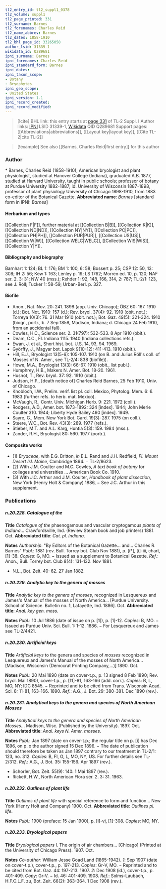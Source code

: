 ```yaml
---
tl2_entry_id: tl2_suppl1_0378
tl2_volume: suppl1
tl2_page_printed: 331
tl2_surname: Barnes
tl2_forenames: Charles Reid
tl2_name_abbrev: Barnes
tl2_dates: 1858-1910
tl2_bhl_page_id: 33265058
author_lsid: 31339-1
wikidata_id: Q289681
ipni_surname: Barnes
ipni_forenames: Charles Reid
ipni_standard_form: Barnes
ipni_dates: 
ipni_taxon_scope: 
- Botany
- Bryophytes
ipni_geo_scope: 
- United States
ipni_version: 1.1
ipni_record_created: 
ipni_record_modified:
---
```


> [!cite] BHL link: this entry starts at [page 331](https://www.biodiversitylibrary.org/page/33265058) of TL-2 Suppl. I
> Author links: [IPNI](https://www.ipni.org/a/31339-1) LSID 31339-1, [Wikidata](https://www.wikidata.org/wiki/Q289681) QID Q289681
> Support pages: [[Abbreviations|abbreviations]], [[Layout key|layout key]], [[Cite TL-2|cite TL-2]]

> [!example] See also [[Barnes, Charles Reid|first entry]] for this author

### Author

\* Barnes, Charles Reid (1858-1910), American bryologist and plant physiologist, studied at Hanover College (Indiana), graduated A.B. 1877, studied at Harvard University, taught in public schools; professor of botany at Purdue University 1882-1887; id. University of Wisconsin 1887-1898, professor of plant physiology University of Chicago 1898-1910, from 1883 co-editor of the Botanical Gazette. 
**Abbreviated name**: *Barnes* \[standard form in IPNI: *Barnes*\]

#### Herbarium and types

[[Collection F|F]], further material at [[Collection B|B]], [[Collection K|K]], [[Collection ND|ND]], [[Collection NY|NY]], [[Collection PC|PC]], [[Collection PH|PH]], [[Collection PUR|PUR]], [[Collection US|US]], [[Collection W|W]], [[Collection WELC|WELC]], [[Collection WIS|WIS]], [[Collection Y|Y]].

#### Bibliography and biography

Barnhart 1: 124; BL 1: 176; BM 1: 100, 6: 58; Bossert p. 25; CSP 12: 50, 13: 308; IH 2: 56; Kew 1: 163; Lenley p. 19; LS 1762; Morren ed. 10, p. 120; NAF ser. 2. 3: 31; NW 40 (mss.); Rehder 1: 92, 148, 166, 314, 2: 787; TL-2/1: 123, see J. Röll; Tucker 1: 58-59; Urban-Berl. p. 327.

#### Biofile

- Anon., Nat. Nov. 20: 241. 1898 (app. Univ. Chicago); ÖBZ 60: 167. 1910 (d.); Bot. Not. 1910: 157 (d.); Rev. bryol. 37(4): 92. 1910 (obit. not.); Torreya 10(3): 76. 31 Mar 1910 (obit. not.); Bot. Gaz. 49(5): 321-324. 1910 (biogr., portr., b. 7 Sep 1858, Madison, Indiana; d. Chicago 24 Feb 1910, from an accidental fall).
- Cowles, H.C., Science ser. 2. 31(797): 532-533. 8 Apr 1910 (obit.).
- Deam, C.C., Fl. Indiana 1115. 1940 (Indiana collections refs.).
- Ewan, J. et al., Short hist. bot. U.S. 14, 93, 94. 1969.
- Györffy, J., Magyar bot. Lapok 9(10-12): 411-413. 1910 (obit.).
- Hill, E.J., Bryologist 13(5-6): 105-107. 1910 (on B. and Julius Röll's coll. of Mosses of N. Amer., see TL-2/4: 838 (biofile)).
- Howe, M.A., Bryologist 13(3): 66-67. 1910 (obit., list publ.).
- Humphrey, H.B., Makers N. Amer. Bot. 18-20. 1961.
- Husnot, T., Rev. bryol. 37: 92. 1910 (obit.).
- Judson, H.P., \[death notice of\] Charles Reid Barnes, 25 Feb 1910, Univ. of Chicago.
- Knobloch, I.W., Prelim. verif. list pl. coll. Mexico, Phytolog. Mem. 6: 6. 1983 (further refs. to herb. mat. Mexico).
- McVaugh, R., Contr. Univ. Michigan Herb. 9: 221. 1972 (coll.).
- Rodgers, A.D., Amer. bot. 1873-1892: 324 \[index\]. 1944; John Merle Coulter 310. 1944; Liberty Hyde Bailey 490 \[index\]. 1949.
- Sayre, G., Mem. New York Bot. Gard. 19(3): 287. 1975 (on coll.).
- Steere, W.C., Bot. Rev. 43(3): 289. 1977 (refs.).
- Stieber, M.T. and A.L. Karg, Huntia 5(3): 159. 1984 (mss.).
- Zander, R.H., Bryologist 80: 560. 1977 (portr.).

#### Composite works

- (1) *Bryaceae*, with E.G. Britton, *in* E.L. Rand and J.H. Redfield, *Fl. Mount Desert Isl. Maine*, Cambridge 1894. − TL-2/8623.
- (2) With J.M. Coulter and M.C. Cowles, *A text book of botany* for colleges and universities ... American Book Co. 1910.
- (3) With J.C. Arthur and J.M. Coulter, *Handbook of plant dissection*, New York (Henry Holt & Company) 1886, − See J.C. Arthur in this supplement.

### Publications

##### n.20.228. Catalogue of the

**Title**
*Catalogue of the* phaenogamous and vascular cryptogamous *plants of Indiana*... Crawfordsville, Ind. (Review Steam book and job printers) 1881. Oct.
**Abbreviated title**: *Cat. pl. Indiana*.

**Notes**
*Authorship*: "By Editors of the Botanical Gazette... and... Charles R. Barnes"
*Publ*.: 1881 (rev. Bull. Torrey bot. Club Nov 1881), p. \[i\*\], \[i\]-iii, chart, \[1\]-38. *Copies*: G, MO. − Issued as a supplement to Botanical Gazette.
*Ref*.: Anon., Bull. Torrey bot. Club 8(4): 131-132. Nov 1881.
- N.L., Bot. Zeit. 40: 62. 27 Jan 1882.

##### n.20.229. Analytic key to the genera of mosses

**Title**
*Analytic key to the genera of mosses*, recognized in Lesquereux and James's Manual of the mosses of North America... \[Purdue University. School of Science. Bulletin no. 1, Lafayette, Ind. 1886\]. Oct.
**Abbreviated title**: *Anal. key gen. moss.*

**Notes**
*Publ*.: 10 Jul 1886 (date of issue on p. \[1\]), p. \[1\]-12. *Copies*: B, MO. − Issued as Purdue Univ. Sci. Bull. 1: 1-12. 1886. − For Lesquereux and James see TL-2/4421.

##### n.20.230. Artificial keys

**Title**
*Artificial keys* to the genera and species of *mosses* recognized in Lesquereux and James's Manual of the mosses of North America... \[Madison, Wisconsin (Democrat Printing Company,...)\] 1890. Oct.

**Notes**
*Publ*.: 20 Mai 1890 (date on cover-t.p., p. 13 signed 8 Feb 1890; Rev. bryol. Mai 1890), cover-t.p., p. \[11\]-81, 163-166 (add. corr.). *Copies*: B, L, MO, NY; IDC 8545. − Reprinted and to be cited from Trans. Wisconsin Acad. Sci. 8: 11-81, 163-166. 1890.
*Ref*.: A.G., J. Bot. 29: 380-381. Dec 1890 (rev.).

##### n.20.231. Analytical keys to the genera and species of North American Mosses

**Title**
*Analytical keys to the genera and species of North American Mosses*... Madison, Wisc. (Published by the University). 1897. Oct.
**Abbreviated title**: *Anal. keys N. Amer. mosses*.

**Notes**
*Publ*.: Jan 1897 (date on cover-t.p.; the regular title on p. \[i\] has Dec 1896, on p. x the author signed 15 Dec 1896. − The date of publication should therefore be taken as Jan 1897 contrary to our treatment in TL-2/1: 123, no. 312. *Copies*: B, FI, G, L, MO, NY, US. For further details see TL-2/312.
*Ref*.: A.G., J. Bot. 35: 155-156. Apr 1897 (rev.).
- Schorler, Bot. Zeit. 55(9): 140. 1 Mai 1897 (rev.).
- Rickett, H.W., North American Flora ser. 2. 3: 31. 1963.

##### n.20.232. Outlines of plant life

**Title**
*Outlines of plant life* with special reference to form and function... New York (Henry Holt and Company) 1900. Oct.
**Abbreviated title**: *Outlines pl. life*.

**Notes**
*Publ*.: 1900 (preface: 15 Jan 1900), p. \[i\]-vi, \[1\]-308. *Copies*: MO, NY.

##### n.20.233. Bryological papers

**Title**
*Bryological papers* I. The origin of air chambers... \[Chicago\] (Printed at the University of Chicago Press). 1907. Oct.

**Notes**
*Co-author*: William Jesse Goad Land (1865-1942).
*1*: Sep 1907 (date on cover-t.p.), cover-t.p., p. 197-213. *Copies*: Gr-V, MO. − Reprinted and to be cited from Bot. Gaz. 44: 197-213. 1907.
*2*: Dec 1908 (id.), cover-t.p., p. 401-409. *Copy*: Gr-V. − Id. 46: 401-409. 1908.
*Ref*.: Solms-Laubach, H.F.C.L.F. zu, Bot. Zeit. 66(2): 363-364. 1 Dec 1908 (rev.).

